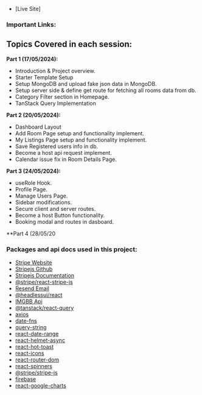 - [Live Site]

### Important Links:

## Topics Covered in each session:

**Part 1 (17/05/2024):**
- Introduction & Project overview.
- Starter Template Setup
- Setup MongoDB and upload fake json data in MongoDB.
- Setup server side & define get route for fetching all rooms data from db.
- Category Filter section in Homepage.
- TanStack Query Implementation

**Part 2 (20/05/2024):**
- Dashboard Layout
- Add Room Page setup and functionality implement.
- My Listings Page setup and functionality implement.
- Save Registered users info in db.
- Become a host api request implement.
- Calendar issue fix in Room Details Page.

**Part 3 (24/05/2024):**
- useRole Hook.
- Profile Page.
- Manage Users Page.
- Sidebar modifications.
- Secure client and server routes.
- Become a host Button functionality.
- Booking modal and routes in dasboard.

**Part 4 (28/05/20

### Packages and api docs used in this project:

- [Stripe Website](https://stripe.com/)
- [Stripejs Github](https://github.com/stripe/react-stripe-js)
- [Stripejs Documentation](https://docs.stripe.com/payments/quickstart)
- [@stripe/react-stripe-js](https://www.npmjs.com/package/@stripe/react-stripe-js)
- [Resend Email](https://resend.com/home)
- [@headlessui/react](https://www.npmjs.com/package/@headlessui/react)
- [IMGBB Api](https://api.imgbb.com/)
- [@tanstack/react-query](https://www.npmjs.com/package/@tanstack/react-query)
- [axios](https://www.npmjs.com/package/axios)
- [date-fns](https://www.npmjs.com/package/date-fns)
- [query-string](https://www.npmjs.com/package/query-string)
- [react-date-range](https://www.npmjs.com/package/react-date-range)
- [react-helmet-async](https://www.npmjs.com/package/react-helmet-async)
- [react-hot-toast](https://www.npmjs.com/package/react-hot-toast)
- [react-icons](https://www.npmjs.com/package/react-icons)
- [react-router-dom](https://www.npmjs.com/package/react-router-dom)
- [react-spinners](https://www.npmjs.com/package/react-spinners)
- [@stripe/stripe-js](https://www.npmjs.com/package/@stripe/stripe-js)
- [firebase](https://www.npmjs.com/package/firebase)
- [react-google-charts](https://www.react-google-charts.com/examples/line-chart)
